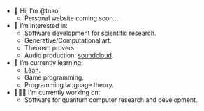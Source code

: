 - 👋 Hi, I’m @tnaoi
  - Personal website coming soon...
- 👀 I’m interested in:
  - Software development for scientific research.
  - Generative/Computational art.
  - Theorem provers.
  - Audio production: [soundcloud](https://soundcloud.com/jamiemori).
- 🌱 I’m currently learning:
  - [Lean](https://leanprover.github.io/).
  - Game programming.
  - Programming language theory.
- 👨🏻‍💻 I'm currently working on:
  - Software for quantum computer research and development.

<!---
tnaoi/tnaoi is a ✨ special ✨ repository because its `README.md` (this file) appears on your GitHub profile.
You can click the Preview link to take a look at your changes.
--->
